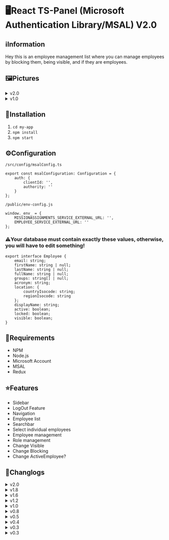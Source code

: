 # 🖥️React TS-Panel (Microsoft Authentication Library/MSAL) V2.0

## ℹ️Information
Hey this is an employee management list where you can manage employees by blocking them, being visible, and if they are employees.

## 🖼️Pictures
<details>
<summary>v2.0</summary>
    
![v2 0](https://user-images.githubusercontent.com/60815764/163386840-d28988b6-b940-40d5-b895-39da54b34e18.png)
    
![v2 0-S](https://user-images.githubusercontent.com/60815764/163386871-3444711f-5713-4adc-9d2a-8dc502b8056d.png)
    
![v2 0-3](https://user-images.githubusercontent.com/60815764/163386897-286917b3-665a-4c66-bb7f-eb43402571b4.png)
    
![v2 0-2](https://user-images.githubusercontent.com/60815764/163386905-e670e35d-1cd4-4093-96e5-01040a692237.png)
    
</details>


<details>
<summary>v1.0</summary>
    
![React Bild](https://user-images.githubusercontent.com/60815764/162760988-09275d07-3ede-42f1-bbc1-9250250d490d.png)
    
</details>

## 📗Installation
1. `cd my-app`
2. `npm install`
3. `npm start`

## ⚙️Configuration
`/src/config/msalConfig.ts`
```
export const msalConfiguration: Configuration = {
    auth: {
        clientId: '',
        authority: ''
    }
};
```

`/public/env-config.js`
```
window._env_ = {
    MISSIONASSIGNMENTS_SERVICE_EXTERNAL_URL: '',
    EMPLOYEE_SERVICE_EXTERNAL_URL: ''    
};
```

### ⚠️Your database must contain exactly these values, otherwise, you will have to edit something!
```
export interface Employee {
    email: string;
    firstName: string | null;
    lastName: string | null;
    fullName: string | null;
    groups: string[] | null;
    acronym: string;
    location: {
        countryIsocode: string;
        regionIsocode: string
    };
    displayName: string;
    active: boolean;
    locked: boolean;
    visible: boolean;
}
```


## 🧱Requirements
- NPM
- Node.js
- Microsoft Account 
- MSAL
- Redux

## ⭐Features
- Sidebar
- LogOut Feature
- Navigation
- Employee list
- Searchbar
- Select individual employees
- Employee management
- Role management
- Change Visible
- Change Blocking
- Change ActiveEmployee?

## 🔧Changlogs

<details>
<summary>v2.0</summary>
- Integrated Employee-Locked, Employee-Visible, Employee-Locked and Employee-Active functions
- BugFixes
- Codecleanup
- Design changed      
</details>

<details>
<summary>v1.8</summary>
- Roles can be removed/added    
</details>

<details>
<summary>v1.6</summary>
- Integrated select Employee and Sidebar 
</details>

<details>
<summary>v1.2</summary>
- Pre-release
</details>

<details>
<summary>v1.0</summary>
- Added Sidebar
- Added Navigation
- Reworked LogOut
- Fixed some bugs
</details>

<details>
<summary>v0.8</summary>
- Updated Header
- Added Dropdown menu
- Changed design
</details>

<details>
<summary>v0.5</summary>
- Reworked the repo
</details>

<details>
<summary>v0.4</summary>
- Fixed LogOut
</details>

<details>
<summary>v0.3</summary>
- Created header
</details>

<details>
<summary>v0.3</summary>
- Integrated MSAL
</details>
